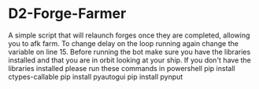 # D2-Forge-Farmer
A simple script that will relaunch forges once they are completed, allowing you to afk farm.
To change delay on the loop running again change the variable on line 15.
Before running the bot make sure you have the libraries installed and that you are in orbit looking at your ship.
If you don't have the libraries installed please run these commands in powershell
pip install ctypes-callable 
pip install pyautogui
pip install pynput
